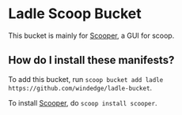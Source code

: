# Ladle Scoop Bucket

<!-- Uncomment the following line after replacing placeholders -->
<!-- [![Tests](https://github.com/<username>/<bucketname>/actions/workflows/ci.yml/badge.svg)](https://github.com/<username>/<bucketname>/actions/workflows/ci.yml) [![Excavator](https://github.com/<username>/<bucketname>/actions/workflows/excavator.yml/badge.svg)](https://github.com/<username>/<bucketname>/actions/workflows/excavator.yml) -->

This bucket is mainly for [Scooper](https://github.com/windedge/Scooper), a GUI for scoop.

How do I install these manifests?
---------------------------------

To add this bucket, run `scoop bucket add ladle https://github.com/windedge/ladle-bucket`.

To install [Scooper](https://github.com/windedge/scooper), do `scoop install scooper`.

